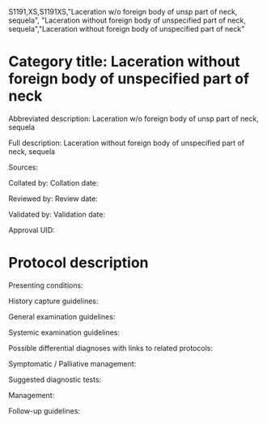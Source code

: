 S1191,XS,S1191XS,"Laceration w/o foreign body of unsp part of neck, sequela", "Laceration without foreign body of unspecified part of neck, sequela","Laceration without foreign body of unspecified part of neck"
# Category title: Laceration without foreign body of unspecified part of neck

Abbreviated description: Laceration w/o foreign body of unsp part of neck, sequela

Full description: Laceration without foreign body of unspecified part of neck, sequela

Sources:

Collated by:
Collation date:

Reviewed by:
Review date:

Validated by:
Validation date:

Approval UID:

# Protocol description

Presenting conditions:

History capture guidelines:

General examination guidelines:

Systemic examination guidelines:

Possible differential diagnoses with links to related protocols:

Symptomatic / Palliative management:

Suggested diagnostic tests:

Management:

Follow-up guidelines:
